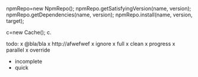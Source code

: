 npmRepo=new NpmRepo();
npmRepo.getSatisfyingVersion(name, version);
npmRepo.getDependencies(name, version);
npmRepo.install(name, version, target);


c=new Cache();
c.

todo:
 x @bla/bla
 x http://afwefwef
 x ignore
 x full
 x clean
 x progress
 x parallel
 x override

 - incomplete
 - quick

